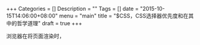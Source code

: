 +++
Categories = []
Description = ""
Tags = []
date = "2015-10-15T14:06:00+08:00"
menu = "main"
title = "$CSS，CSS选择器优先度和在其中的哲学道理"
draft = true
+++

浏览器在将页面渲染时，
